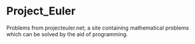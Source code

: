 # Project_Euler
Problems from projecteuler.net; a site containing mathematical problems which can be solved by the aid of programming.
